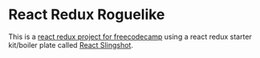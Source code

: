 # React Redux Roguelike

This is a [react redux project for freecodecamp](https://www.freecodecamp.com/challenges/build-a-roguelike-dungeon-crawler-game) using a react redux starter kit/boiler plate called [React Slingshot](https://github.com/coryhouse/react-slingshot).

<!---


TODO
==-=-=-
constants - they do not have to be from another file
each component/container has its own scss file
improve altar/item spawning
multifloors - go down stairs, spawn next dungeon floor with new tiers of monsters
attribute upgrades
boss room on floor just him with special dungeon generation of just a room
death in componentWillUpdate



stats
strength*	melee dmg*	tiny life*
agility	    tiny damage*	dodge chance*
vitality	max life*	hp regen after battle
wisdom	    max mana	mp regen after battle
charisma	haggle chance	merchant prices of equip and attribute increases
luck	    crit chance	crit dmg



1rat			
1goblin		
2slime		
2ghoul		
3troll		
3ogre		
4golem		
4soultaker	
5wyvern		
5dragon		

6terrgoth	








-->